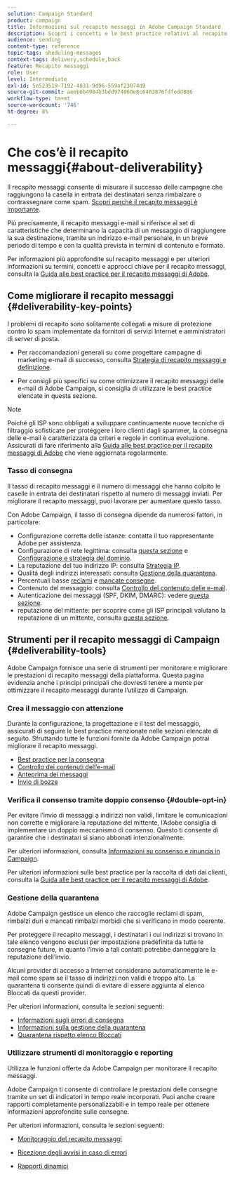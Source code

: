 ```yaml
---
solution: Campaign Standard
product: campaign
title: Informazioni sul recapito messaggi in Adobe Campaign Standard
description: Scopri i concetti e le best practice relativi al recapito messaggi e gli strumenti offerti da Adobe Campaign Standard per ottimizzare l’invio delle consegne.
audience: sending
content-type: reference
topic-tags: sheduling-messages
context-tags: delivery,schedule,back
feature: Recapito messaggi
role: User
level: Intermediate
exl-id: 5e523519-7192-4031-9d96-559af23074d9
source-git-commit: aeeb6b4984b3bdd974960e8c6403876fdfedd886
workflow-type: tm+mt
source-wordcount: '746'
ht-degree: 8%

---
```


# Che cos’è il recapito messaggi{#about-deliverability}

Il recapito messaggi consente di misurare il successo delle campagne che raggiungono la casella in entrata dei destinatari senza rimbalzare o contrassegnare come spam. [Scopri perché il recapito messaggi è importante](https://experienceleague.adobe.com/docs/deliverability-learn/deliverability-best-practice-guide/deliverability-strategy-and-definition.html#why-deliverability-matters).

Più precisamente, il recapito messaggi e-mail si riferisce al set di caratteristiche che determinano la capacità di un messaggio di raggiungere la sua destinazione, tramite un indirizzo e-mail personale, in un breve periodo di tempo e con la qualità prevista in termini di contenuto e formato. <!--These characteristics fall into four main categories: data quality, message and content, sending infrastructure, and reputation. Together, they form the foundation of a successful email deliverability program.-->

Per informazioni più approfondite sul recapito messaggi e per ulteriori informazioni su termini, concetti e approcci chiave per il recapito messaggi, consulta la [Guida alle best practice per il recapito messaggi di Adobe](https://experienceleague.adobe.com/docs/deliverability-learn/deliverability-best-practice-guide/introduction.html?lang=it).

## Come migliorare il recapito messaggi {#deliverability-key-points}

I problemi di recapito sono solitamente collegati a misure di protezione contro lo spam implementate da fornitori di servizi Internet e amministratori di server di posta.

* Per raccomandazioni generali su come progettare campagne di marketing e-mail di successo, consulta [Strategia di recapito messaggi e definizione](https://experienceleague.adobe.com/docs/deliverability-learn/deliverability-best-practice-guide/deliverability-strategy-and-definition.html).

* Per consigli più specifici su come ottimizzare il recapito messaggi delle e-mail di Adobe Campaign, si consiglia di utilizzare le best practice elencate in questa sezione.

>[!NOTE]
>
>Poiché gli ISP sono obbligati a sviluppare continuamente nuove tecniche di filtraggio sofisticate per proteggere i loro clienti dagli spammer, la consegna delle e-mail è caratterizzata da criteri e regole in continua evoluzione. Assicurati di fare riferimento alla [Guida alle best practice per il recapito messaggi di Adobe](https://experienceleague.adobe.com/docs/deliverability-learn/deliverability-best-practice-guide/introduction.html) che viene aggiornata regolarmente.

### Tasso di consegna

Il tasso di recapito messaggi è il numero di messaggi che hanno colpito le caselle in entrata dei destinatari rispetto al numero di messaggi inviati. Per migliorare il recapito messaggi, puoi lavorare per aumentare questo tasso.

Con Adobe Campaign, il tasso di consegna dipende da numerosi fattori, in particolare:

* Configurazione corretta delle istanze: contatta il tuo rappresentante Adobe per assistenza.
* Configurazione di rete legittima: consulta [questa sezione](../../sending/using/optimize-delivery.md#network-config) e [Configurazione e strategia del dominio](https://experienceleague.adobe.com/docs/deliverability-learn/deliverability-best-practice-guide/transition-process/infrastructure.html#domain-setup-and-strategy).
* La reputazione del tuo indirizzo IP: consulta [Strategia IP](https://experienceleague.adobe.com/docs/deliverability-learn/deliverability-best-practice-guide/transition-process/infrastructure.html#ip-strategy).
* Qualità degli indirizzi interessati: consulta [Gestione della quarantena](../../sending/using/optimize-delivery.md#quarantine-management).
* Percentuali basse [reclami](https://experienceleague.adobe.com/docs/deliverability-learn/deliverability-best-practice-guide/metrics-for-deliverability/complaints.html) e [mancate consegne](https://experienceleague.adobe.com/docs/deliverability-learn/deliverability-best-practice-guide/metrics-for-deliverability/bounces.html#hard-bounces).
* Contenuto del messaggio: consulta [Controllo del contenuto delle e-mail](../../sending/using/control-email-content.md).
* Autenticazione dei messaggi (SPF, DKIM, DMARC): vedere [questa sezione](https://experienceleague.adobe.com/docs/deliverability-learn/deliverability-best-practice-guide/transition-process/infrastructure.html#authentication).
* reputazione del mittente: per scoprire come gli ISP principali valutano la reputazione di un mittente, consulta [questa sezione](https://experienceleague.adobe.com/docs/deliverability-learn/deliverability-best-practice-guide/internet-service-provider-specifics/overview.html).

## Strumenti per il recapito messaggi di Campaign {#deliverability-tools}

Adobe Campaign fornisce una serie di strumenti per monitorare e migliorare le prestazioni di recapito messaggi della piattaforma. Questa pagina evidenzia anche i principi principali che dovresti tenere a mente per ottimizzare il recapito messaggi durante l’utilizzo di Campaign.

### Crea il messaggio con attenzione

Durante la configurazione, la progettazione e il test del messaggio, assicurati di seguire le best practice menzionate nelle sezioni elencate di seguito. Sfruttando tutte le funzioni fornite da Adobe Campaign potrai migliorare il recapito messaggi.

* [Best practice per la consegna](../../sending/using/delivery-best-practices.md)
* [Controllo dei contenuti dell’e-mail](../../sending/using/control-email-content.md)
* [Anteprima dei messaggi](../../sending/using/previewing-messages.md)
* [Invio di bozze](../../sending/using/sending-proofs.md)

### Verifica il consenso tramite doppio consenso {#double-opt-in}

Per evitare l’invio di messaggi a indirizzi non validi, limitare le comunicazioni non corrette e migliorare la reputazione del mittente, l’Adobe consiglia di implementare un doppio meccanismo di consenso. Questo ti consente di garantire che i destinatari si siano abbonati intenzionalmente.

Per ulteriori informazioni, consulta [Informazioni su consenso e rinuncia in Campaign](../../audiences/using/about-opt-in-and-opt-out-in-campaign.md).

Per ulteriori informazioni sulle best practice per la raccolta di dati dai clienti, consulta la [Guida alle best practice per il recapito messaggi di Adobe](https://experienceleague.adobe.com/docs/deliverability-learn/deliverability-best-practice-guide/first-impressions/address-collection-and-list-growth.html#data-quality-and-hygiene).

### Gestione della quarantena

Adobe Campaign gestisce un elenco che raccoglie reclami di spam, rimbalzi duri e mancati rimbalzi morbidi che si verificano in modo coerente.

Per proteggere il recapito messaggi, i destinatari i cui indirizzi si trovano in tale elenco vengono esclusi per impostazione predefinita da tutte le consegne future, in quanto l’invio a tali contatti potrebbe danneggiare la reputazione dell’invio.

Alcuni provider di accesso a Internet considerano automaticamente le e-mail come spam se il tasso di indirizzi non validi è troppo alto. La quarantena ti consente quindi di evitare di essere aggiunta al elenco Bloccati da questi provider.

Per ulteriori informazioni, consulta le sezioni seguenti:

* [Informazioni sugli errori di consegna](../../sending/using/understanding-delivery-failures.md)
* [Informazioni sulla gestione della quarantena](../../sending/using/understanding-quarantine-management.md)
* [Quarantena rispetto elenco Bloccati](../../sending/using/understanding-quarantine-management.md#quarantine-vs-denylist)

### Utilizzare strumenti di monitoraggio e reporting

Utilizza le funzioni offerte da Adobe Campaign per monitorare il recapito messaggi.

Adobe Campaign ti consente di controllare le prestazioni delle consegne tramite un set di indicatori in tempo reale incorporati. <!--For example, you can check the number of messages that are successfully executed, sent and delivered. You can also verify the number of messages that have been opened and the number of messages/links that have been clicked.-->Puoi anche creare rapporti completamente personalizzabili e in tempo reale per ottenere informazioni approfondite sulle consegne.

Per ulteriori informazioni, consulta le sezioni seguenti:

* [Monitoraggio del recapito messaggi](../../sending/using/monitor-deliverability.md)

   <!--[Monitoring a delivery](../../sending/using/monitoring-a-delivery.md)-->
* [Ricezione degli avvisi in caso di errori](../../sending/using/receiving-alerts-when-failures-happen.md)
* [Rapporti dinamici](../../reporting/using/about-dynamic-reports.md)

<!--## General recommendations

NOT SURE TO KEEP

Here are a few additional recommendations when it comes to deliverability.

### Send to valid addresses {#valid-addresses}

Spammers often use address generators based on lists of frequent names and first names; in addition, they rarely process technical notifications sent back by mail servers. A high rate of invalid addresses is often interpreted as a sign of spam.

Double opt-in mechanisms and effective handling of technical bounce messages make it possible to avoid this.

### Reduce complaint rate {#reduce-complaint-rate}

ISPs usually have a prominent means of reporting a received message as spam. This makes it possible to identify unreliable sources. By rapidly honoring opt-out requests, making regular use of a given list, verifying consent through a double opt-in system, and implementing feedback loops, you can reduce complaint rates.

<!--Sending to honeypot addresses {#honeypot-addresses}
ISPs and other organizations (refer to https://www.projecthoneypot.org/) make use of mailboxes that do not correspond to physical persons but are created simply to trick spammers. These so-called "honey pot" addresses are published on the Web in order to be collected by spambots and thus catch illegitimate senders. The use of a double opt-in mechanism precludes this sort of address being added to a list. When using a third-party list, you must be sure of the methods employed by its maintainer.-->

<!--## Sending on a regular basis {#regular-deliveries}

Spammers make programmed deliveries to maintain their reputation over time. They sometimes need to adapt their marketing plan to meet the best practices imposed by the ISPs and so, after a peak in reputation (ramp-up), they configure regular deliveries.-->
